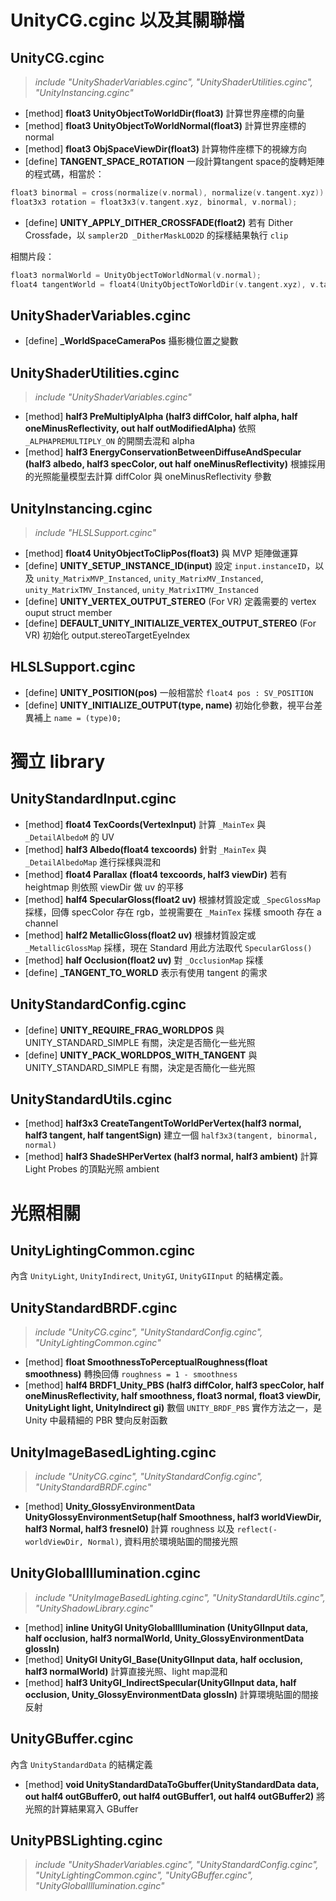 # UnityCG.cginc 以及其關聯檔
## UnityCG.cginc
> *include "UnityShaderVariables.cginc", "UnityShaderUtilities.cginc", "UnityInstancing.cginc"*
* [method] **float3 UnityObjectToWorldDir(float3)** 計算世界座標的向量
* [method] **float3 UnityObjectToWorldNormal(float3)** 計算世界座標的 normal
* [method] **float3 ObjSpaceViewDir(float3)** 計算物件座標下的視線方向
* [define] **TANGENT_SPACE_ROTATION** 一段計算tangent space的旋轉矩陣的程式碼，相當於：
```c
float3 binormal = cross(normalize(v.normal), normalize(v.tangent.xyz)) * v.tangent.w;
float3x3 rotation = float3x3(v.tangent.xyz, binormal, v.normal);
```
* [define] **UNITY_APPLY_DITHER_CROSSFADE(float2)** 若有 Dither Crossfade，以 `sampler2D _DitherMaskLOD2D` 的採樣結果執行 `clip`

相關片段：
```c
float3 normalWorld = UnityObjectToWorldNormal(v.normal);
float4 tangentWorld = float4(UnityObjectToWorldDir(v.tangent.xyz), v.tangent.w);
```

## UnityShaderVariables.cginc
* [define] **_WorldSpaceCameraPos** 攝影機位置之變數

## UnityShaderUtilities.cginc
> *include "UnityShaderVariables.cginc"*
* [method] **half3 PreMultiplyAlpha (half3 diffColor, half alpha, half oneMinusReflectivity, out half outModifiedAlpha)** 依照 `_ALPHAPREMULTIPLY_ON` 的開關去混和 alpha
* [method] **half3 EnergyConservationBetweenDiffuseAndSpecular (half3 albedo, half3 specColor, out half oneMinusReflectivity)** 根據採用的光照能量模型去計算 diffColor 與 oneMinusReflectivity 參數

## UnityInstancing.cginc
> *include "HLSLSupport.cginc"*
* [method] **float4 UnityObjectToClipPos(float3)** 與 MVP 矩陣做運算
* [define] **UNITY_SETUP_INSTANCE_ID(input)** 設定 `input.instanceID`，以及 `unity_MatrixMVP_Instanced`, `unity_MatrixMV_Instanced`, `unity_MatrixTMV_Instanced`, `unity_MatrixITMV_Instanced`
* [define] **UNITY_VERTEX_OUTPUT_STEREO** (For VR) 定義需要的 vertex ouput struct member
* [define] **DEFAULT_UNITY_INITIALIZE_VERTEX_OUTPUT_STEREO** (For VR) 初始化 output.stereoTargetEyeIndex

## HLSLSupport.cginc
* [define] **UNITY_POSITION(pos)** 一般相當於 `float4 pos : SV_POSITION`
* [define] **UNITY_INITIALIZE_OUTPUT(type, name)** 初始化參數，視平台差異補上 `name = (type)0;`

# 獨立 library
## UnityStandardInput.cginc
* [method] **float4 TexCoords(VertexInput)** 計算 `_MainTex` 與 `_DetailAlbedoM` 的 UV
* [method] **half3 Albedo(float4 texcoords)** 針對 `_MainTex` 與 `_DetailAlbedoMap` 進行採樣與混和
* [method] **float4 Parallax (float4 texcoords, half3 viewDir)** 若有 heightmap 則依照 viewDir 做 uv 的平移
* [method] **half4 SpecularGloss(float2 uv)** 根據材質設定或 `_SpecGlossMap` 採樣，回傳 specColor 存在 rgb，並視需要在 `_MainTex` 採樣 smooth 存在 a channel
* [method] **half2 MetallicGloss(float2 uv)** 根據材質設定或 `_MetallicGlossMap` 採樣，現在 Standard 用此方法取代 `SpecularGloss()` 
* [method] **half Occlusion(float2 uv)** 對 `_OcclusionMap` 採樣
* [define] **_TANGENT_TO_WORLD** 表示有使用 tangent 的需求

## UnityStandardConfig.cginc
* [define] **UNITY_REQUIRE_FRAG_WORLDPOS** 與 UNITY_STANDARD_SIMPLE 有關，決定是否簡化一些光照
* [define] **UNITY_PACK_WORLDPOS_WITH_TANGENT** 與 UNITY_STANDARD_SIMPLE 有關，決定是否簡化一些光照

## UnityStandardUtils.cginc
* [method] **half3x3 CreateTangentToWorldPerVertex(half3 normal, half3 tangent, half tangentSign)** 建立一個 `half3x3(tangent, binormal, normal)` 
* [method] **half3 ShadeSHPerVertex (half3 normal, half3 ambient)** 計算 Light Probes 的頂點光照 ambient

# 光照相關
## UnityLightingCommon.cginc
內含 `UnityLight`, `UnityIndirect`, `UnityGI`, `UnityGIInput` 的結構定義。

## UnityStandardBRDF.cginc
> *include "UnityCG.cginc", "UnityStandardConfig.cginc", "UnityLightingCommon.cginc"*
* [method] **float SmoothnessToPerceptualRoughness(float smoothness)** 轉換回傳 `roughness = 1 - smoothness`
* [method] **half4 BRDF1_Unity_PBS (half3 diffColor, half3 specColor, half oneMinusReflectivity, half smoothness, float3 normal, float3 viewDir, UnityLight light, UnityIndirect gi)** 數個 `UNITY_BRDF_PBS` 實作方法之一，是 Unity 中最精細的 PBR 雙向反射函數

## UnityImageBasedLighting.cginc
> *include "UnityCG.cginc", "UnityStandardConfig.cginc", "UnityStandardBRDF.cginc"*
* [method] **Unity_GlossyEnvironmentData UnityGlossyEnvironmentSetup(half Smoothness, half3 worldViewDir, half3 Normal, half3 fresnel0)** 計算 roughness 以及 `reflect(-worldViewDir, Normal)`, 資料用於環境貼圖的間接光照

## UnityGlobalIllumination.cginc
> *include "UnityImageBasedLighting.cginc", "UnityStandardUtils.cginc", "UnityShadowLibrary.cginc"*
* [method] **inline UnityGI UnityGlobalIllumination (UnityGIInput data, half occlusion, half3 normalWorld, Unity_GlossyEnvironmentData glossIn)** 
* [method] **UnityGI UnityGI_Base(UnityGIInput data, half occlusion, half3 normalWorld)** 計算直接光照、light map混和
* [method] **half3 UnityGI_IndirectSpecular(UnityGIInput data, half occlusion, Unity_GlossyEnvironmentData glossIn)** 計算環境貼圖的間接反射

## UnityGBuffer.cginc
內含 `UnityStandardData` 的結構定義
* [method] **void UnityStandardDataToGbuffer(UnityStandardData data, out half4 outGBuffer0, out half4 outGBuffer1, out half4 outGBuffer2)** 將光照的計算結果寫入 GBuffer

## UnityPBSLighting.cginc
> *include "UnityShaderVariables.cginc", "UnityStandardConfig.cginc", "UnityLightingCommon.cginc", "UnityGBuffer.cginc", "UnityGlobalIllumination.cginc"*

